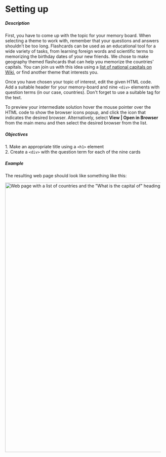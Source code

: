 # Setting up
<div class="step-text">
<h5 id="description">Description</h5>
<p>First, you have to come up with the topic for your memory board. When selecting a theme to work with, remember that your questions and answers shouldn’t be too long. Flashcards can be used as an educational tool for a wide variety of tasks, from learning foreign words and scientific terms to memorizing the birthday dates of your new friends. We chose to make geography themed flashcards that can help you memorize the countries' capitals. You can join us with this idea using a <a href="https://en.wikipedia.org/wiki/List_of_national_capitals" rel="noopener noreferrer nofollow" target="_blank">list of national capitals on Wiki</a>, or find another theme that interests you. </p>
<p>Once you have chosen your topic of interest, edit the given HTML code. Add a suitable header for your memory-board and nine <code class="java">&lt;div&gt;</code> elements with question terms (in our case, countries). Don't forget to use a suitable tag for the text.</p>
<p>To preview your intermediate solution hover the mouse pointer over the HTML code to show the browser icons popup, and click the icon that indicates the desired browser. Alternatively, select <strong>View | Open in Browser </strong>from the main menu and then select the desired browser from the list. </p>
<h5 id="objectives">Objectives</h5>
<p>1. Make an appropriate title using a <code class="java">&lt;h1&gt;</code> element<br/>
2. Create a <code class="java">&lt;div&gt;</code> with the question term for each of the nine cards</p>
<h5 id="example">Example</h5>
<p>The resulting web page should look like something like this:</p>
<p><img alt='Web page with a list of countries and the "What is the capital of" heading' height="873" src="https://ucarecdn.com/96deadba-f61a-4d6d-b3a5-b48a3bb376cc/" width="1895"/></p>
</div>
